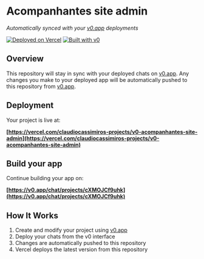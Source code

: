 # Acompanhantes site admin

*Automatically synced with your [v0.app](https://v0.app) deployments*

[![Deployed on Vercel](https://img.shields.io/badge/Deployed%20on-Vercel-black?style=for-the-badge&logo=vercel)](https://vercel.com/claudiocassimiros-projects/v0-acompanhantes-site-admin)
[![Built with v0](https://img.shields.io/badge/Built%20with-v0.app-black?style=for-the-badge)](https://v0.app/chat/projects/cXMOJCf9uhk)

## Overview

This repository will stay in sync with your deployed chats on [v0.app](https://v0.app).
Any changes you make to your deployed app will be automatically pushed to this repository from [v0.app](https://v0.app).

## Deployment

Your project is live at:

**[https://vercel.com/claudiocassimiros-projects/v0-acompanhantes-site-admin](https://vercel.com/claudiocassimiros-projects/v0-acompanhantes-site-admin)**

## Build your app

Continue building your app on:

**[https://v0.app/chat/projects/cXMOJCf9uhk](https://v0.app/chat/projects/cXMOJCf9uhk)**

## How It Works

1. Create and modify your project using [v0.app](https://v0.app)
2. Deploy your chats from the v0 interface
3. Changes are automatically pushed to this repository
4. Vercel deploys the latest version from this repository